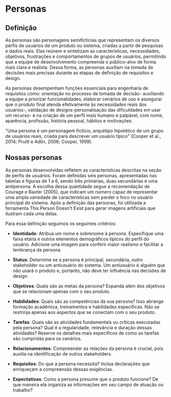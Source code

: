 # Personas
## Definição 
As personas são personagens semifictícias que representam os diversos perfis de usuários de um produto ou sistema, 
criadas a partir de pesquisas e dados reais. Elas reúnem e sintetizam as características, necessidades, objetivos, 
frustrações e comportamentos de grupos de usuários, permitindo que a equipe de desenvolvimento compreenda o público-alvo de forma mais clara e realista. 
Dessa forma, as personas auxiliam na tomada de decisões mais precisas durante as etapas de definição de requisitos e design.

As personas desempenham funções essenciais para engenharia de requisitos como: orientação no processo de tomada de decisão- auxiliando a equipe a priorizar 
funcionalidades,
elaborar cenários de uso e assegurar que o produto final atenda efetivamente às necessidades reais dos usuários-, validação de designs-personalisação das dificuldades
em usar um recurso- e na criação de um perfil mais humano e palpável, com nome, aparência, profissão, história pessoal, hábitos e motivações.

"Uma persona é um personagem fictício, arquétipo hipotético de um grupo de usuários reais,
criada para descrever um usuário típico" (Cooper et al., 2014; Pruitt e Adlin, 2006; Cooper, 1999).

## Nossas personas
As personas desenvolvidas refletem as características descritas na seção de perfis de usuários. Foram definidas seis personas,
apresentadas nas tabelas e figuras de 1 a 6, sendo três primárias, duas secundárias e uma antipersona. A escolha dessa quantidade segue a recomendação de Courage
e Baxter (2005), que indicam um número capaz de representar uma ampla variedade de características sem perder o foco no usuário principal do sistema.
Após a definição das personas, foi utilizada a ferramenta This Person Doesn’t Exist para gerar imagens artificiais que ilustram cada uma delas.

Para essa definição seguimos os seguintes critérios:

* **Identidade**: Atribua um nome e sobrenome à persona. Especifique uma faixa etária e outros elementos demográficos típicos do perfil do usuário. Adicione uma imagem para conferir maior realismo e facilitar a lembrança da persona.
* **Status**: Determine se a persona é principal, secundária, outro stakeholder ou um antiusuário do sistema. Um antiusuário é alguém que não usará o produto e, portanto, não deve ter influência nas decisões de design.
* **Objetivos**: Quais são as metas da persona? Expanda além dos objetivos que se relacionam apenas com o seu produto.

* **Habilidades**: Quais são as competências da sua persona? Isso abrange formação acadêmica, treinamentos e habilidades específicas. Não se restrinja apenas aos aspectos que se conectam com o seu produto.
* **Tarefas**: Quais são as atividades fundamentais ou críticas executadas pela persona? Qual é a regularidade, relevância e duração dessas atividades? Reserve os detalhes mais específicos de como as tarefas são cumpridas para os cenários.
* **Relacionamentos**: Compreender as relações da persona é crucial, pois auxilia na identificação de outros stakeholders.
* **Requisitos**: Do que a persona necessita? Inclua declarações que enriqueçam a compreensão dessas exigências.
* **Expectativas**: Como a persona presume que o produto funcione? De que maneira ela organiza as informações em seu campo de atuação ou trabalho?


